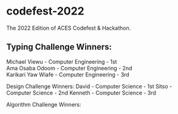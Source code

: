 # codefest-2022
The 2022 Edition of ACES Codefest & Hackathon. 

## **Typing Challenge Winners**:       

Michael Viewu - Computer Engineering  - 1st        
Ama Osaba Odoom - Computer Engineering  - 2nd      
Karikari Yaw Wiafe - Computer Engineering  - 3rd       

Design Challenge Winners:
David - Computer Science - 1st
Sitso - Computer Science - 2nd
Kenneth - Computer Science - 3rd

Algorithm Challenge Winners:





